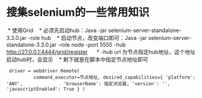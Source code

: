 # 搜集selenium的一些常用知识
  * 使用Grid
    * 必须先启动hub：Java -jar selenium-server-standalone-3.3.0.jar -role hub
    * 启动节点，改变端口即可：Java -jar selenium-server-standalone-3.3.0.jar -role node -port 5555 -hub http://27.0.0.1:4444/grid/register 
      * -hub url 为节点指定hub地址，这个地址启动hub时，会显示
    * 剩下就是在脚本中指定节点地址即可
    <pre><code>
      driver = webdriver.Remote(
            command_executor=节点地址,
            desired_capabilities={
                'platform': 'ANY',
                'browserName': 指定浏览器,
                'version': '',
                'javascriptEnabled': True
            }
        )
    </pre></code>
